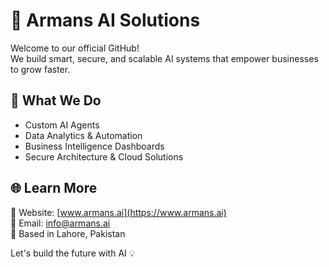 # 🤖 Armans AI Solutions

Welcome to our official GitHub!  
We build smart, secure, and scalable AI systems that empower businesses to grow faster.

## 🚀 What We Do
- Custom AI Agents  
- Data Analytics & Automation  
- Business Intelligence Dashboards  
- Secure Architecture & Cloud Solutions  

## 🌐 Learn More
🔗 Website: [www.armans.ai](https://www.armans.ai)  
📧 Email: info@armans.ai  
📍 Based in Lahore, Pakistan  

Let's build the future with AI 💡
